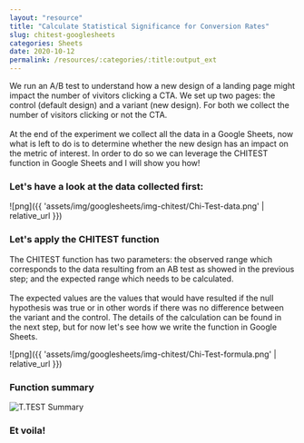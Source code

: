 ```yaml
---
layout: "resource"
title: "Calculate Statistical Significance for Conversion Rates"
slug: chitest-googlesheets
categories: Sheets
date: 2020-10-12
permalink: /resources/:categories/:title:output_ext
---
```


We run an A/B test to understand how a new design of a landing page might impact the number of vivitors clicking a CTA. We set up two pages: the control (default design) and a variant (new design). For both we collect the number of visitors clicking or not the CTA. <br/><br/>
At the end of the experiment we collect all the data in a Google Sheets, now what is left to do is to determine whether the new design has an impact on the metric of interest. In order to do so we can leverage the CHITEST function in Google Sheets and I will show you how!

### Let's have a look at the data collected first:

![png]({{ 'assets/img/googlesheets/img-chitest/Chi-Test-data.png' | relative_url }})

### Let's apply the CHITEST function
The CHITEST function has two parameters: the observed range which corresponds to the data resulting from an AB test as showed in the previous step; and the expected range which needs to be calculated. <br/><br/> The expected values are the values that would have resulted if the null hypothesis was true or in other words if there was no difference between the variant and the control. The details of the calculation can be found in the next step, but for now let's see how we write the function in Google Sheets.

![png]({{ 'assets/img/googlesheets/img-chitest/Chi-Test-formula.png' | relative_url }})

### Function summary

<picture>
	<source media="(min-width: 840px)" srcset="{{ 'assets/img/googlesheets/img-chitest/Chi-Test-summary-card-desktop.png' | relative_url }}">
	<source media="(max-width: 840px)" srcset="{{ 'assets/img/googlesheets/img-chitest/Chi-Test-summary-card-mobile.png' | relative_url }}">
	<img src="{{ 'assets/img/googlesheets/img-chitest/Chi-Test-summary-card-mobile.png' | relative_url }}" alt="T.TEST Summary"/>
</picture>

### Et voila!